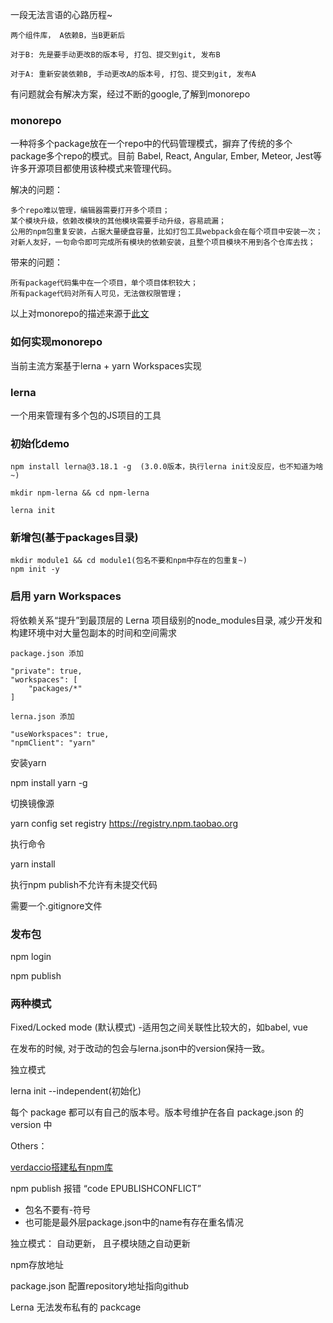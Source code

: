 一段无法言语的心路历程~
```
两个组件库， A依赖B，当B更新后

对于B: 先是要手动更改B的版本号, 打包、提交到git, 发布B

对于A: 重新安装依赖B, 手动更改A的版本号, 打包、提交到git, 发布A
```


有问题就会有解决方案，经过不断的google,了解到monorepo


### monorepo

一种将多个package放在一个repo中的代码管理模式，摒弃了传统的多个package多个repo的模式。目前 Babel, React, Angular, Ember, Meteor, Jest等许多开源项目都使用该种模式来管理代码。

解决的问题：
```
多个repo难以管理，编辑器需要打开多个项目；
某个模块升级，依赖改模块的其他模块需要手动升级，容易疏漏；
公用的npm包重复安装，占据大量硬盘容量，比如打包工具webpack会在每个项目中安装一次；
对新人友好，一句命令即可完成所有模块的依赖安装，且整个项目模块不用到各个仓库去找；
```

带来的问题：
```
所有package代码集中在一个项目，单个项目体积较大；
所有package代码对所有人可见，无法做权限管理；
```

以上对monorepo的描述来源于[此文](https://bbs.huaweicloud.com/blogs/detail/230193)


### 如何实现monorepo
 
当前主流方案基于lerna + yarn Workspaces实现

### lerna

一个用来管理有多个包的JS项目的工具



### 初始化demo
```
npm install lerna@3.18.1 -g  (3.0.0版本，执行lerna init没反应，也不知道为啥~)

mkdir npm-lerna && cd npm-lerna

lerna init
```

### 新增包(基于packages目录)
```
mkdir module1 && cd module1(包名不要和npm中存在的包重复~)
npm init -y
```

### 启用 yarn Workspaces

将依赖关系“提升”到最顶层的 Lerna 项目级别的node_modules目录, 减少开发和构建环境中对大量包副本的时间和空间需求
```
package.json 添加

"private": true,
"workspaces": [
    "packages/*"
]

lerna.json 添加

"useWorkspaces": true,
"npmClient": "yarn"
```

安装yarn

npm install yarn -g

切换镜像源

yarn config set registry https://registry.npm.taobao.org

执行命令

yarn install

执行npm publish不允许有未提交代码

需要一个.gitignore文件

### 发布包

npm login

npm publish

### 两种模式

Fixed/Locked mode (默认模式) -适用包之间关联性比较大的，如babel, vue

在发布的时候, 对于改动的包会与lerna.json中的version保持一致。

独立模式

lerna init --independent(初始化)

每个 package 都可以有自己的版本号。版本号维护在各自 package.json 的 version 中

Others： 

[verdaccio搭建私有npm库](https://segmentfault.com/a/1190000021612560)

npm publish 报错 “code EPUBLISHCONFLICT”
* 包名不要有-符号
* 也可能是最外层package.json中的name有存在重名情况


独立模式： 自动更新， 且子模块随之自动更新

npm存放地址

package.json 配置repository地址指向github


Lerna 无法发布私有的 packcage
